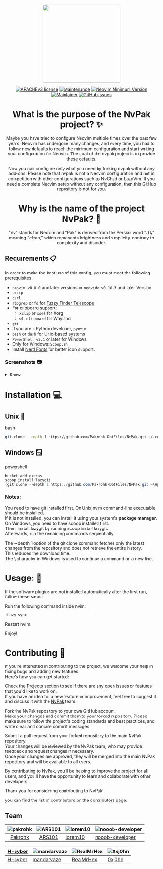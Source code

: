 <p align="center">
  <img width="256" height="256" src="https://user-images.githubusercontent.com/27810360/190279839-f6685b5f-4c56-41b3-b1b5-a8768cc52fb6.gif">
</p>

<div align="center">

[![APACHEv3 license](https://img.shields.io/badge/License-APACHEv2-red.svg?style=flat-square)](https://github.com/Pakrohk-DotFiles/NvPak/blob/main/LICENSE)
[![Maintenance](https://img.shields.io/badge/Maintained%3F-yes-green.svg?style=flat-square)](https://github.com/Pakrohk-DotFiles/NvPak/graphs/commit-activity)
[![Neovim Minimum Version](https://img.shields.io/badge/Neovim-0.8.0-blueviolet.svg?style=flat-square&logo=Neovim&color=90E59A&logoColor=white)](https://github.com/neovim/neovim)
[![Maintainer](https://img.shields.io/badge/maintainer-theMaintainer-blue?style=flat-square)](https://github.com/Pakrohk)
[![GitHub Issues](https://img.shields.io/github/issues/pakrohk-dotfiles/NvPak.svg?style=flat-square&label=Issues&color=d77982)](https://github.com/Pakrohk-DotFiles/NvPak/issues)

# What is the purpose of the NvPak project? ✨

Maybe you have tried to configure Neovim multiple times over the past few years. Neovim has undergone many changes, and every time, you had to follow new defaults to reach the minimum configuration and start writing your configuration for Neovim. The goal of the nvpak project is to provide these defaults.

Now you can configure only what you need by forking nvpak without any add-ons. Please note that nvpak is not a Neovim configuration and not in competition with other configurations such as NvChad or LazyVim. If you need a complete Neovim setup without any configuration, then this GitHub repository is not for you.

# Why is the name of the project NvPak? 🌟

"nv" stands for Neovim and "Pak" is derived from the Persian word "پاک" meaning "clean," which represents brightness and simplicity, contrary to complexity and disorder. 

</div>

## Requirements 📋

In order to make the best use of this config, you must meet the following prerequisites.

- `neovim v0.8.0` and later versions or `neovide v0.10.3` and later Version
- `unzip`
- `curl`
- `ripgrep` or `fd` for [Fuzzy Finder Telescope](https://github.com/BurntSushi/ripgrep)
- For clipboard support:
  - `xclip` or `xsel` for Xorg
  - `wl-clipboard` for Wayland
- `git`
- If you are a Python developer, `pynvim`
- `bash` or `dash` for Unix-based systems
- `PowerShell v5.1` or later for Windows
- Only for Windows: `Scoop.sh`
- Install [Nerd Fonts](https://github.com/ryanoasis/nerd-fonts) for better icon support.

### Screenshots 📷

<details>
<summary>
Show
</summary>
<br>



![full](https://user-images.githubusercontent.com/27810360/215935940-81f0b59b-9382-4915-a395-f6903f07c1a8.png)

![autocompelet](https://user-images.githubusercontent.com/27810360/215936237-96bc8604-1597-4aa9-bbfb-4709cae73016.png)

![NeoVide](https://user-images.githubusercontent.com/27810360/181910971-43f34b7f-116a-4981-a9d6-37db0c1526f1.png)

![Fuzzy Finder](https://user-images.githubusercontent.com/48873115/217238383-51c83389-ef78-414c-bdda-2896033ce389.png)

![CmdLine](https://user-images.githubusercontent.com/27810360/181955593-80e4480b-e158-4be7-abe0-0509072d1118.png)

![show error and warns details](https://user-images.githubusercontent.com/27810360/215936761-4ec5c34c-789e-426f-91a4-dca3b6b2a7d1.png)

</details>

# Installation 💻
## Unix 🐧
bash
```bash
git clone --depth 1 https://github.com/Pakrohk-DotFiles/NvPak.git ~/.config/nvim && nvim
```
## Windows 🪟
powershell
```powershell
bucket add extras
scoop install lazygit
(git clone --depth 1 https://github.com/Pakrohk-DotFiles/NvPak.git ~\AppData\Local\nvim\) -and (nvim)
```
### Notes:

You need to have git installed first.
On Unix,nvim command-line executable should be installed. \
If it is not installed, you can install it using your system's **package manager**.\
On Windows, you need to have scoop installed first. \
Then, install lazygit by running scoop install lazygit.\
Afterwards, run the remaining commands sequentially.

The --depth 1 option of the git clone command fetches only the latest changes from the repository and does not retrieve the entire history.\
This reduces the download time.\
The \ character in Windows is used to continue a command on a new line.


# Usage: 🚀

If the software plugins are not installed automatically after the first run, follow these steps:

Run the following command inside nvim:

```
:Lazy sync
```

Restart nvim.

Enjoy!





# Contributing 🤝


If you're interested in contributing to the project, we welcome your help in fixing bugs and adding new features.\
 Here's how you can get started:
 
Check the [Projects](https://github.com/EvolveBeyond/NvPak/projects) section to see if there are any open issues or features that you'd like to work on. \
If you have an idea for a new feature or improvement, feel free to suggest it and discuss it with the [NvPak](https://github.com/EvolveBeyond/NvPak) team.

Fork the NvPak repository to your own GitHub account.\
Make your changes and commit them to your forked repository. Please make sure to follow the project's coding standards and best practices, and write clear and concise commit messages.

Submit a pull request from your forked repository to the main NvPak repository.\
 Your changes will be reviewed by the NvPak team, who may provide feedback and request changes if necessary.\
Once your changes are approved, they will be merged into the main NvPak repository and will be available to all users.

By contributing to NvPak, you'll be helping to improve the project for all users, and you'll have the opportunity to learn and collaborate with other developers.

 Thank you for considering contributing to NvPak!

 
you can find the list of contributors on the [contributors page](https://github.com/nooob-developer/NvPak/graphs/contributors).


## Team

| ![pakrohk](https://github.com/Pakrohk.png?size=71) | ![ARS101](https://github.com/ARS101.png?size=71) | ![lorem10](https://github.com/lorem10.png?size=71) | ![nooob-developer](https://github.com/nooob-developer.png?size=71) |
| :------------------------------------------------: | :----------------------------------------------: | ------------------------------------- | -------------- |
| [Pakrohk](https://github.com/Pakrohk) | [ARS101](https://github.com/ARS101) | [lorem10](https://github.com/lorem10) | [nooob-developer](https://github.com/nooob-developer) |

| [H-cyber](https://github.com/H-cyber.png?size=74) | ![mandarvaze](https://github.com/mandarvaze.png?size=74) | ![RealMrHex](https://github.com/RealMrHex.png?size=74) | ![0xj0hn](https://github.com/0xj0hn.png?size=74) |
| --------------------------------------- | ------------------------------------------------------ | --------------------- | ----------------------- |
| [H-cyber](https://github.com/H-cyber) | [mandarvaze](https://github.com/mandarvaze) | [RealMrHex](https://github.com/RealMrHex) | [0xj0hn](https://github.com/0xj0hn) |


